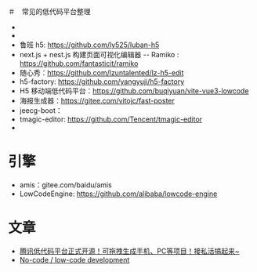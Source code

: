 ＃　常见的低代码平台整理

- 
- 
- 鲁班 h5: https://github.com/ly525/luban-h5
- next.js + nest.js 构建页面可视化编辑器 -- Ramiko : https://github.com/fantasticit/ramiko
- 随心秀：https://github.com/lzuntalented/lz-h5-edit
- h5-factory: https://github.com/yangyuji/h5-factory
- H5 移动端低代码平台：https://github.com/buqiyuan/vite-vue3-lowcode
- 海报生成器：https://gitee.com/vitojc/fast-poster
- jeecg-boot：
- tmagic-editor: https://github.com/Tencent/tmagic-editor
- 


# 引擎
- amis：gitee.com/baidu/amis
- LowCodeEngine: https://github.com/alibaba/lowcode-engine


# 文章
- [腾讯低代码平台正式开源！可拖拽生成手机、PC等项目！接私活搞起来~](https://mp.weixin.qq.com/s/j9iPo51R_AOwWHax-16LzA)
- [No-code / low-code development](https://golden.com/wiki/No-code_%2F_low-code_development-NMGMEA6)
